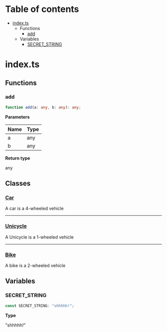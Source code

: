 # Table of contents

* [index.ts][SourceFile-0]
    * Functions
        * [add][FunctionDeclaration-0]
    * Variables
        * [SECRET_STRING][VariableDeclaration-0]

# index.ts

## Functions

### add

```typescript
function add(a: any, b: any): any;
```

**Parameters**

| Name | Type |
| ---- | ---- |
| a    | any  |
| b    | any  |

**Return type**

any

## Classes

### [Car][ClassDeclaration-0]

A car is a 4-wheeled vehicle


----------

### [Unicycle][ClassDeclaration-2]

A Unicycle is a 1-wheeled vehicle


----------

### [Bike][ClassDeclaration-3]

A bike is a 2-wheeled vehicle


## Variables

### SECRET_STRING

```typescript
const SECRET_STRING: "shhhhh!";
```

**Type**

"shhhhh!"

[SourceFile-0]: index.md#indexts
[FunctionDeclaration-0]: index.md#add
[ClassDeclaration-0]: index/default.md#car
[ClassDeclaration-2]: index/unicycle.md#unicycle
[ClassDeclaration-3]: index/bike.md#bike
[VariableDeclaration-0]: index.md#secret_string
